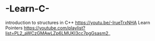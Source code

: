 # -Learn-C-
introduction to structures in C++
https://youtu.be/-IrueTrxNHA
Learn Pointers
https://youtube.com/playlist?list=PL2_aWCzGMAwLZp6LMUKI3cc7pgGsasm2_
